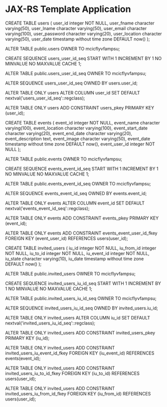 # JAX-RS Template Application 


CREATE TABLE users (
    user_id integer NOT NULL,
    user_fname character varying(50),
    user_lname character varying(50),
    user_email character varying(100),
    user_password character varying(20),
    user_location character varying(50),
    user_date timestamp without time zone DEFAULT now()
);

ALTER TABLE public.users OWNER TO mcicflyvfampsu;

CREATE SEQUENCE users_user_id_seq
    START WITH 1
    INCREMENT BY 1
    NO MINVALUE
    NO MAXVALUE
    CACHE 1;


ALTER TABLE public.users_user_id_seq OWNER TO mcicflyvfampsu;


ALTER SEQUENCE users_user_id_seq OWNED BY users.user_id;


ALTER TABLE ONLY users ALTER COLUMN user_id SET DEFAULT nextval('users_user_id_seq'::regclass);


ALTER TABLE ONLY users
    ADD CONSTRAINT users_pkey PRIMARY KEY (user_id);
    
    
    
    
CREATE TABLE events (
    event_id integer NOT NULL,
    event_name character varying(100),
    event_location character varying(100),
    event_start_date character varying(20),
    event_end_date character varying(20),
    event_description text,
    event_image character varying(50),
    event_date timestamp without time zone DEFAULT now(),
    event_user_id integer NOT NULL
);


ALTER TABLE public.events OWNER TO mcicflyvfampsu;

CREATE SEQUENCE events_event_id_seq
    START WITH 1
    INCREMENT BY 1
    NO MINVALUE
    NO MAXVALUE
    CACHE 1;


ALTER TABLE public.events_event_id_seq OWNER TO mcicflyvfampsu;

ALTER SEQUENCE events_event_id_seq OWNED BY events.event_id;

ALTER TABLE ONLY events ALTER COLUMN event_id SET DEFAULT nextval('events_event_id_seq'::regclass);

ALTER TABLE ONLY events
    ADD CONSTRAINT events_pkey PRIMARY KEY (event_id);

ALTER TABLE ONLY events
    ADD CONSTRAINT events_event_user_id_fkey FOREIGN KEY (event_user_id) REFERENCES users(user_id);




CREATE TABLE invited_users (
    iu_id integer NOT NULL,
    iu_from_id integer NOT NULL,
    iu_to_id integer NOT NULL,
    iu_event_id integer NOT NULL,
    iu_state character varying(10),
    iu_date timestamp without time zone DEFAULT now()
);


ALTER TABLE public.invited_users OWNER TO mcicflyvfampsu;

CREATE SEQUENCE invited_users_iu_id_seq
    START WITH 1
    INCREMENT BY 1
    NO MINVALUE
    NO MAXVALUE
    CACHE 1;

ALTER TABLE public.invited_users_iu_id_seq OWNER TO mcicflyvfampsu;

ALTER SEQUENCE invited_users_iu_id_seq OWNED BY invited_users.iu_id;

ALTER TABLE ONLY invited_users ALTER COLUMN iu_id SET DEFAULT nextval('invited_users_iu_id_seq'::regclass);

ALTER TABLE ONLY invited_users
    ADD CONSTRAINT invited_users_pkey PRIMARY KEY (iu_id);

ALTER TABLE ONLY invited_users
    ADD CONSTRAINT invited_users_iu_event_id_fkey FOREIGN KEY (iu_event_id) REFERENCES events(event_id);

ALTER TABLE ONLY invited_users
    ADD CONSTRAINT invited_users_iu_to_id_fkey FOREIGN KEY (iu_to_id) REFERENCES users(user_id);

ALTER TABLE ONLY invited_users
    ADD CONSTRAINT invited_users_iu_from_id_fkey FOREIGN KEY (iu_from_id) REFERENCES users(user_id);


    
    